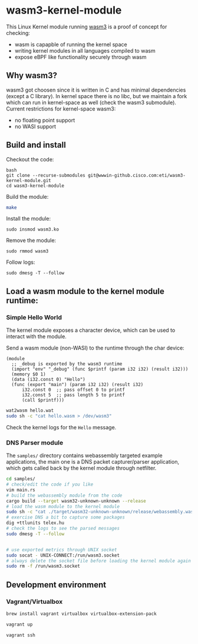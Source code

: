 # wasm3-kernel-module
This Linux Kernel module running [wasm3](https://github.com/wasm3/wasm3) is a proof of concept for checking:
- wasm is capapble of running the kernel space
- writing kernel modules in all languages compiled to wasm
- expose eBPF like functionality securely through wasm

## Why wasm3?

wasm3 got choosen since it is written in C and has minimal dependencies (except a C library).
In kernel space there is no libc, but we maintain a fork which can run in kernel-space as well (check the wasm3 submodule).
Current restrictions for kernel-space wasm3:
- no floating point support
- no WASI support

## Build and install

Checkout the code:
```
bash
git clone --recurse-submodules git@wwwin-github.cisco.com:eti/wasm3-kernel-module.git
cd wasm3-kernel-module
```

Build the module:
```bash
make
```

Install the module:
```
sudo insmod wasm3.ko
```

Remove the module:
```
sudo rmmod wasm3
```

Follow logs:
```
sudo dmesg -T --follow
```

## Load a wasm module to the kernel module runtime:

### Simple Hello World

The kernel module exposes a character device, which can be used to interact with the module.

Send a wasm module (non-WASI) to the runtime through the char device:

```wat
(module
  ;; _debug is exported by the wasm3 runtime
  (import "env" "_debug" (func $printf (param i32 i32) (result i32))) 
  (memory $0 1)
  (data (i32.const 0) "Hello")
  (func (export "main") (param i32 i32) (result i32)
      i32.const 0  ;; pass offset 0 to printf
      i32.const 5  ;; pass length 5 to printf
      (call $printf)))
```

```bash
wat2wasm hello.wat
sudo sh -c "cat hello.wasm > /dev/wasm3"
```

Check the kernel logs for the `Hello` message.

### DNS Parser module

The `samples/` directory contains webassembly targeted example applications, the main one is a DNS packet capturer/parser application, which gets called back by the kernel module through netfilter.

```bash
cd samples/
# check/edit the code if you like
vim main.rs
# build the webassembly module from the code
cargo build --target wasm32-unknown-unknown --release
# load the wasm module to the kernel module
sudo sh -c "cat ./target/wasm32-unknown-unknown/release/webassembly.wasm > /dev/wasm3"
# exercise DNS a bit to capture some packages
dig +ttlunits telex.hu
# check the logs to see the parsed messages
sudo dmesg -T --follow


# use exported metrics through UNIX socket
sudo socat - UNIX-CONNECT:/run/wasm3.socket
# always delete the socket file before loading the kernel module again
sudo rm -f /run/wasm3.socket
```

## Development environment

### Vagrant/Virtualbox

```bash
brew install vagrant virtualbox virtualbox-extension-pack
```

```bash
vagrant up
```

```bash
vagrant ssh
```
